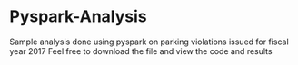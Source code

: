 # Pyspark-Analysis
Sample analysis done using pyspark on parking violations issued for fiscal year 2017
Feel free to download the file and view the code and results
